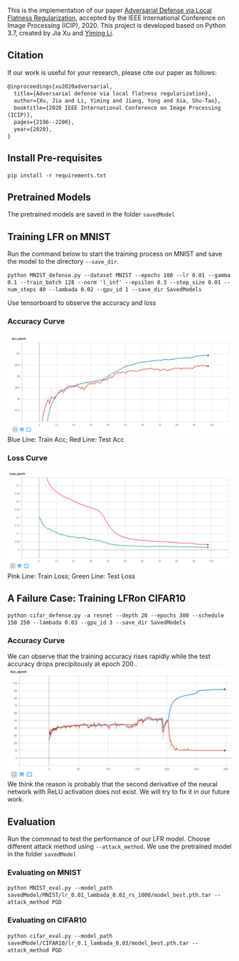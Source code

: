 This is the implementation of our paper [Adversarial Defense via Local Flatness Regularization](https://arxiv.org/pdf/1910.12165.pdf), accepted by the IEEE International Conference on Image Processing (ICIP), 2020. This project is developed based on Python 3.7, created by Jia Xu and [Yiming Li](https://scholar.google.com/citations?user=mSW7kU8AAAAJ&hl=zh-CN).

## Citation 
If our work is useful for your research, please cite our paper as follows:
```
@inproceedings{xu2020adversarial,
  title={Adversarial defense via local flatness regularization},
  author={Xu, Jia and Li, Yiming and Jiang, Yong and Xia, Shu-Tao},
  booktitle={2020 IEEE International Conference on Image Processing (ICIP)},
  pages={2196--2200},
  year={2020},
}
```

## Install Pre-requisites

```angular2html
pip install -r requirements.txt
```
## Pretrained Models
The pretrained models are saved in the folder
`savedModel`
## Training LFR on MNIST
Run the command below to start the training process on MNIST and save the model to the directory `--save_dir`.
```angular2html
python MNIST_defense.py --dataset MNIST --epochs 100 --lr 0.01 --gamma 0.1 --train_batch 128 --norm 'l_inf' --epsilon 0.3 --step_size 0.01 --num_steps 40 --lambada 0.02 --gpu_id 1 --save_dir SavedModels
```
Use tensorboard to observe the accuracy and loss
### Accuracy Curve
![img.png](images/img.png)
Blue Line: Train Acc; 
Red Line: Test Acc
### Loss Curve
![img_1.png](images/img_1.png)
Pink Line: Train Loss; 
Green Line: Test Loss


## A Failure Case: Training LFRon CIFAR10
```angular2html
python cifar_defense.py -a resnet --depth 20 --epochs 300 --schedule 150 250 --lambada 0.03 --gpu_id 3 --save_dir SavedModels
```
### Accuracy Curve
We can observe that the training accuracy rises rapidly while the test accuracy drops precipitously at epoch 200 . 
![img_2.png](images/img_2.png)
We think the reason is probably that the second derivative of the neural network with ReLU activation does not exist. We will try to fix it in our future work.


## Evaluation
Run the commnad to test the performance of our LFR model. Choose different attack method using `--attack_method`.
We use the pretrained model in the folder `savedModel`
### Evaluating on MNIST
```angular2html
python MNIST_eval.py --model_path savedModel/MNIST/lr_0.01_lambada_0.02_rs_1000/model_best.pth.tar --attack_method PGD
```
### Evaluating on CIFAR10
```angular2html
python cifar_eval.py --model_path savedModel/CIFAR10/lr_0.1_lambada_0.03/model_best.pth.tar --attack_method PGD
```

